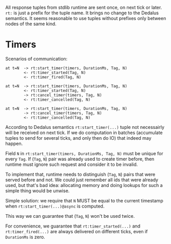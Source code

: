 All response tuples from stdlib runtime are sent once, on next tick or later. `rt:` is just a prefix for the tuple name. It brings no change to the Dedalus semantics. It seems reasonable to use tuples without prefixes only between nodes of the same kind.

# Timers

Scenarios of communication:

```
at t=N  -> rt:start_timer(timers, DurationMs, Tag, N)
        <- rt:timer_started(Tag, N)
        <- rt:timer_fired(Tag, N)
```

```
at t=N  -> rt:start_timer(timers, DurationMs, Tag, N)
        <- rt:timer_started(Tag, N)
        -> rt:cancel_timer(timers, Tag, N)
        <- rt:timer_cancelled(Tag, N)
```

```
at t=N  -> rt:start_timer(timers, DurationMs, Tag, N)
        -> rt:cancel_timer(timers, Tag, N)
        <- rt:timer_cancelled(Tag, N)
```

According to Dedalus semantics `rt:start_timer(...)` tuple not necessairly will be received on next tick. If we do computation in batches (accumulate tuples to send for several ticks, and only then do IO) that indeed may happen.

Field `N` in `rt:start_timer(timers, DurationMs, Tag, N)` must be unique for every `Tag`. If (`Tag`, `N`) pair was already used to create timer before, then runtime must ignore such request and consider it to be invalid.

To implement that, runtime needs to distinguish (`Tag`, `N`) pairs that were served before and not. We could just remember all ids that were already used, but that's bad idea: allocating memory and doing lookups for such a simple thing would be unwise.

Simple solution: we require that `N` MUST be equal to the current timestamp when `rt:start_timer(...)@async` is computed.

This way we can guarantee that (`Tag`, `N`) won't be used twice.

For convenience, we guarantee that `rt:timer_started(...)` and `rt:timer_fired(...)` are always delivered on different ticks, even if `DurationMs` is zero.